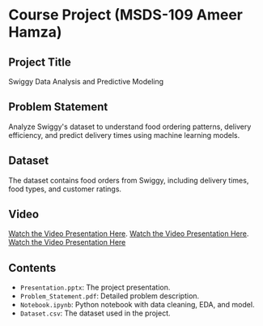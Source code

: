 # Course Project (MSDS-109 Ameer Hamza)

## Project Title
Swiggy Data Analysis and Predictive Modeling

## Problem Statement
Analyze Swiggy's dataset to understand food ordering patterns, delivery efficiency, and predict delivery times using machine learning models.

## Dataset
The dataset contains food orders from Swiggy, including delivery times, food types, and customer ratings.

## Video
[Watch the Video Presentation Here](https://www.loom.com/share/1ab47a9af47e444da4438fac36da2aa6?sid=4f794ed4-4414-40ff-afcf-d8ebdc4bc103).
[Watch the Video Presentation Here](https://www.loom.com/share/487ae530d67149ffa2b56aad5c525341?sid=87e92624-2d50-46bf-874b-0294c6baecbc).
[Watch the Video Presentation Here](https://www.loom.com/share/4f471efcc4934638b8d05fbfc2ed3654?sid=656a1ca3-7878-4d4d-920a-cd8b4c08928b)

## Contents
- `Presentation.pptx`: The project presentation.
- `Problem_Statement.pdf`: Detailed problem description.
- `Notebook.ipynb`: Python notebook with data cleaning, EDA, and model.
- `Dataset.csv`: The dataset used in the project.
